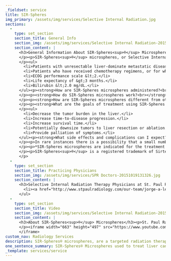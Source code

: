 ```yaml
---
_fieldset: service
title: SIR-Spheres
img_primary: /assets/img/services/Selective Internal Radiation.jpg
sections:
  - 
    type: set_section
    section_title: General Info
    section_img: /assets/img/services/Selective Internal Radiation-20151019131318.jpg
    section_content: |
      <h3>General Information About SIR-Spheres<sup>®</sup> Microspheres</h3><p>If you or a loved one has been diagnosed with colorectal cancer that has spread (metastasized) to the liver, it is important to learn the facts and evaluate your treatment options. Of the 150,000 Americans diagnosed with colorectal cancer each year, more than 60 percent develop liver tumors. A diagnosis of colorectal liver metastases can be overwhelming, but there is hope.
      </p><p>SIR-Spheres<sup>®</sup> microspheres, or Selective Internal Radiation Therapy, are offered at Regions Hospital, and are a targeted radiation therapy that delivers a dose of internal radiation up to 40 times higher than conventional external beam therapy while sparing healthy tissue. This maximizes the treatment’s effectiveness and reduces the risk of injury to the liver. The treatment is typically administered as an outpatient procedure at a local treating hospital. SIR-Spheres microspheres are the only fully FDA-approved microspheres for patients with inoperable metastatic colorectal cancer to the liver.*</p><p><strong>Who is a candidate for the treatment?<br></strong>This treatment is indicated for patients with colorectal liver cancer whose liver metastases cannot be surgically removed. As with any treatment, the medical team at St. Paul Radiology can help you decide if this treatment is best suited for your condition. Potential candidates for SIR-Spheres microspheres include:
      </p><ul>
      	<li>Patients with unresectable liver-dominate metastatic disease.</li>
      	<li>Patients who have received chemotherapy regimens, or for whom chemotherapy regimens are planned.</li>
      	<li>ECOG performance scale &lt;2.</li>
      	<li>Life expectancy of &gt;3 months.</li>
      	<li>Bilirubin &lt;2.0 mg/dL.</li>
      </ul><p><strong>How are SIR-Spheres microspheres administered?<br></strong>SIR-Spheres microspheres are administered through a process called Selective Internal Radiation Therapy (SIRT). During the procedure, an interventional radiologist makes a small puncture, usually into the femoral artery near the groin. A small flexible tube, known as a catheter is then guided through the artery into the liver and millions of microscopic spheres (about a third of the width of a human hair), are delivered directly into the tumor. The entire procedure takes about 90 minutes. Patients will be sleepy during the procedure but able to communicate with the doctor and the team. Most patients return home four to six hours following treatment.
      </p><p><strong>How do SIR-Spheres microspheres work?<br></strong>The SIRT procedure delivers radiation, which is often used to treat cancer, directly into the liver tumors by using the tumor’s own blood supply. Normal liver tissue takes about 90 percent of its blood supply from the veins, while liver tumors receive about 90 percent of their blood supply from arteries. This allows SIR-Spheres microspheres to target the liver tumors with a tumor-killing dose of radiation via the hepatic artery, while sparing surrounding healthy liver tissue. This typically isn’t possible with conventional external beam radiation.
      </p><p><strong>How are SIR-Spheres microspheres different from other radiation treatments for cancers of the liver?<br></strong>SIR-Spheres microspheres usually either reduce or eliminate liver tumors after just one treatment. The targeted nature of SIR-Spheres microspheres therapy enables doctors to deliver more radiation to the liver tumors than would be possible using conventional radiotherapy. Also, because traditional radiation is delivered to a general area of the body where cancer exists, it is less exact than SIR-Spheres microspheres. Another limitation of conventional radiotherapy is that it can only be applied to certain areas of the body, often not including the liver. SIR-Spheres microspheres, however, are designed specifically for delivery directly to the liver.
      </p><p><strong>What are the goals of treatment using SIR-Spheres microspheres?<br></strong>Clinical trials have shown SIRT increases the time-to-disease progression and overall survival without adversely affecting the patient’s quality of life. In clinical studies, SIR-Spheres microspheres have been combined with modern chemotherapy or administered as a monotherapy during a chemotherapy holiday and have been proven to:
      </p><ul>
      	<li>Decrease the tumor burden in the liver.</li>
      	<li>Increase time-to-disease progression.</li>
      	<li>Increase survival time.</li>
      	<li>Potentially downsize tumors to liver resection or ablation.</li>
      	<li>Provide palliation of symptoms.</li>
      </ul><p><strong>What side effects and complications can I expect?<br></strong>When properly administered, most side effects are typically mild and subside within several days. Post treatment side effects can include abdominal pain and/or nausea which normally subside after a short time and/or with routine medication. Patients may also develop a mild fever that may last up to a week and fatigue which may last for several weeks. As a precaution, we may recommend additional medications with the aim of preventing or minimizing these side effects.
      </p><p>In rare instances there is a possibility that a small number of microspheres may inadvertently reach other organs in the body, such as the gall bladder, stomach, intestine or pancreas. If SIR-Spheres microspheres reach these organs, they may cause inflammation of the gall bladder (cholecystitis), stomach (gastritis) or intestine (duodenitis). These complications are rare, but if one of these occurs, they will require additional treatment. Your treatment team will have received special training to minimize these risks and to prevent them from happening.
      </p><p>*SIR-Spheres microspheres are indicated for the treatment of unresectable metastatic liver tumors from primary colorectal cancer with adjuvant intra-hepatic artery chemotherapy (IHAC) using FUDR (Floxuridine)
      </p><p>SIR-Spheres<sup>®</sup> is a registered trademark of Sirtex SIR-Spheres Pty Ltd<br>
      </p>
  - 
    type: set_section
    section_title: Practicing Physicians
    section_img: /assets/img/services/SPR Doctors-20151019131326.jpg
    section_content: |
      <h3>Selective Internal Radiation Therapy Physicians at St. Paul Radiology</h3><hr><ul>
      	<li><a href="http://www.stpaulradiology.com/our-team/jorge-a-leon-md" target="_blank">Jorge A. Leon, MD</a></li>
      </ul>
  - 
    type: set_section
    section_title: Video
    section_img: /assets/img/services/Selective Internal Radiation-20151109113244.jpg
    section_content: |
      <h3>About SIR-Spheres<sup>®</sup> Microspheres</h3><p>St. Paul Radiology now offers SIR-Spheres<sup>®</sup> Microspheres - Selective Internal Radiation Therapy (SIRT)
      </p><iframe width="663" height="497" src="https://www.youtube.com/embed/xuQ20LHxtRc" frameborder="0" allowfullscreen="">&amp;amp;amp;amp;amp;amp;amp;amp;amp;amp;amp;amp;amp;amp;amp;amp;amp;amp;amp;amp;amp;amp;amp;amp;amp;amp;amp;amp;amp;amp;amp;lt;span id="selection-marker-1" class="redactor-selection-marker"&amp;amp;amp;amp;amp;amp;amp;amp;amp;amp;amp;amp;amp;amp;amp;amp;amp;amp;amp;amp;amp;amp;amp;amp;amp;amp;amp;amp;amp;amp;amp;gt;&amp;amp;amp;amp;amp;amp;amp;amp;amp;amp;amp;amp;amp;amp;amp;amp;amp;amp;amp;amp;amp;amp;amp;amp;amp;amp;amp;amp;amp;amp;amp;lt;/span&amp;amp;amp;amp;amp;amp;amp;amp;amp;amp;amp;amp;amp;amp;amp;amp;amp;amp;amp;amp;amp;amp;amp;amp;amp;amp;amp;amp;amp;amp;amp;gt;
      </iframe>
custom_nav: Radiology Services
description: SIR-Spheres® microspheres, are a targeted radiation therapy that delivers a dose of internal radiation to liver cancer cells up to 40 times higher than other chemo.
one_sentence_summary: SIR-Spheres® Microspheres used to treat liver cancer (available only at Regions Hospital).
_template: services/service
---
```












